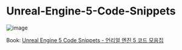 # Unreal-Engine-5-Code-Snippets

![image](https://github.com/ubuntunux/Unreal-Engine-5-Code-Snippets/assets/16193695/1480de00-668c-490f-ad9d-7f748807f983)


Book: [Unreal Engine 5 Code Snippets - 언리얼 엔진 5 코드 모음집](https://github.com/ubuntunux/Unreal-Engine-5-Code-Snippets/tree/main/docs/README.md)
